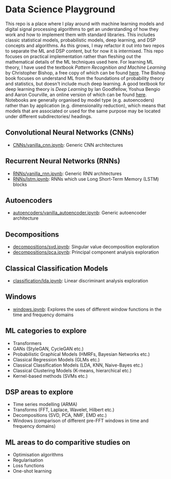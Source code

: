 # Data Science Playground

This repo is a place where I play around with machine learning models and digital signal processing algorithms to get an understanding of how they work and how to implement them with standard libraries. This includes classic statistical models, probabilistic models, deep learning, and DSP concepts and algorithms. As this grows, I may refactor it out into two repos to separate the ML and DSP content, but for now it is intermixed. This repo focuses on practical implementation rather than fleshing out the mathematical details of the ML techniques used here. For learning ML theory, I have used the textbook _Pattern Recognition and Machine Learning_ by Christopher Bishop, a free copy of which can be found [here](http://users.isr.ist.utl.pt/~wurmd/Livros/school/Bishop%20-%20Pattern%20Recognition%20And%20Machine%20Learning%20-%20Springer%20%202006.pdf). The Bishop book focuses on understand ML from the foundations of probability theory and statistics, but doesn't include much deep learning. A good textbook for deep learning theory is _Deep Learning_ by Ian Goodfellow, Yoshua Bengio and Aaron Courville, an online version of which can be found [here](https://www.deeplearningbook.org/). Notebooks are generally organised by model type (e.g. autoencoders) rather than by application (e.g. dimensionality reduction), which means that models that are associated or used for the same purpose may be located under different subdirectories/ headings.

## Convolutional Neural Networks (CNNs)

* [CNNs/vanilla_cnn.ipynb](CNNs/vanilla_cnn.ipynb): Generic CNN architectures

## Recurrent Neural Networks (RNNs)

* [RNNs/vanilla_rnn.ipynb](RNNs/vanilla_rnn.ipynb): Generic RNN architectures
* [RNNs/lstm.ipynb](RNNs/lstm.ipynb): RNNs which use Long Short-Term Memory (LSTM) blocks

## Autoencoders

* [autoencoders/vanilla_autoencoder.ipynb](autoencoders/vanilla_autoencoder.ipynb): Generic autoencoder architecture

## Decompositions

* [decompositions/svd.ipynb](decompositions/svd.ipynb): Singular value decomposition exploration
* [decompositions/pca.ipynb](decompositions/pca.ipynb): Principal component analysis exploration

## Classical Classification Models

* [classification/lda.ipynb](classification/lda.ipynb): Linear discriminant analysis exploration

## Windows

* [windows.ipynb](windows.ipynb): Explores the uses of different window functions in the time and frequency domains

## ML categories to explore

* Transformers
* GANs (StyleGAN, CycleGAN etc.)
* Probabilistic Graphical Models (HMRFs, Bayesian Networks etc.)
* Classical Regression Models (GLMs etc.)
* Classical Classification Models (LDA, KNN, Naive-Bayes etc.)
* Classical Clustering Models (K-means, hierarchical etc.)
* Kernel-based methods (SVMs etc.)
 
## DSP areas to explore

* Time series modelling (ARMA)
* Transforms (FFT, Laplace, Wavelet, Hilbert etc.)
* Decompositions (SVD, PCA, NMF, EMD etc.)
* Windows (comparison of different pre-FFT windows in time and frequency domains)

## ML areas to do comparitive studies on

* Optimisation algorithms
* Regularisation
* Loss functions
* One-shot learning
